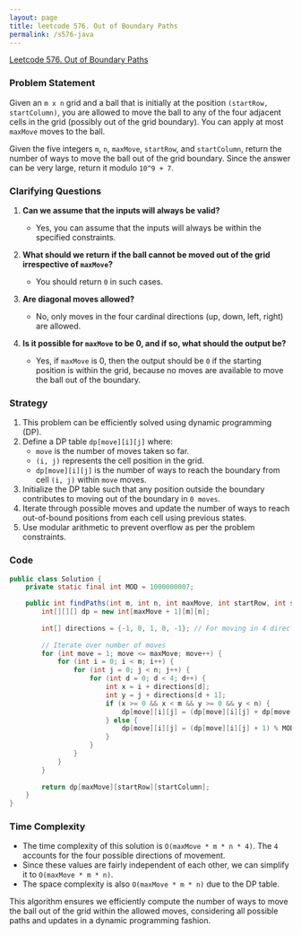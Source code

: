 ```yaml
---
layout: page
title: leetcode 576. Out of Boundary Paths
permalink: /s576-java
---
```

[Leetcode 576. Out of Boundary Paths](https://algoadvance.github.io/algoadvance/l576)
### Problem Statement

Given an `m x n` grid and a ball that is initially at the position `(startRow, startColumn)`, you are allowed to move the ball to any of the four adjacent cells in the grid (possibly out of the grid boundary). You can apply at most `maxMove` moves to the ball.

Given the five integers `m`, `n`, `maxMove`, `startRow`, and `startColumn`, return the number of ways to move the ball out of the grid boundary. Since the answer can be very large, return it modulo `10^9 + 7`.

### Clarifying Questions

1. **Can we assume that the inputs will always be valid?**
   - Yes, you can assume that the inputs will always be within the specified constraints.

2. **What should we return if the ball cannot be moved out of the grid irrespective of `maxMove`?**
   - You should return `0` in such cases.

3. **Are diagonal moves allowed?**
   - No, only moves in the four cardinal directions (up, down, left, right) are allowed.

4. **Is it possible for `maxMove` to be 0, and if so, what should the output be?**
   - Yes, if `maxMove` is 0, then the output should be `0` if the starting position is within the grid, because no moves are available to move the ball out of the boundary.

### Strategy

1. This problem can be efficiently solved using dynamic programming (DP).
2. Define a DP table `dp[move][i][j]` where:
   - `move` is the number of moves taken so far.
   - `(i, j)` represents the cell position in the grid.
   - `dp[move][i][j]` is the number of ways to reach the boundary from cell `(i, j)` within `move` moves.
3. Initialize the DP table such that any position outside the boundary contributes to moving out of the boundary in `0 moves`.
4. Iterate through possible moves and update the number of ways to reach out-of-bound positions from each cell using previous states.
5. Use modular arithmetic to prevent overflow as per the problem constraints.

### Code

```java
public class Solution {
    private static final int MOD = 1000000007;

    public int findPaths(int m, int n, int maxMove, int startRow, int startColumn) {
        int[][][] dp = new int[maxMove + 1][m][n];
    
        int[] directions = {-1, 0, 1, 0, -1}; // For moving in 4 directions
    
        // Iterate over number of moves
        for (int move = 1; move <= maxMove; move++) {
            for (int i = 0; i < m; i++) {
                for (int j = 0; j < n; j++) {
                    for (int d = 0; d < 4; d++) {
                        int x = i + directions[d];
                        int y = j + directions[d + 1];
                        if (x >= 0 && x < m && y >= 0 && y < n) {
                            dp[move][i][j] = (dp[move][i][j] + dp[move - 1][x][y]) % MOD;
                        } else {
                            dp[move][i][j] = (dp[move][i][j] + 1) % MOD;
                        }
                    }
                }
            }
        }
    
        return dp[maxMove][startRow][startColumn];
    }
}
```

### Time Complexity

- The time complexity of this solution is `O(maxMove * m * n * 4)`. The `4` accounts for the four possible directions of movement.
- Since these values are fairly independent of each other, we can simplify it to `O(maxMove * m * n)`.
- The space complexity is also `O(maxMove * m * n)` due to the DP table.

This algorithm ensures we efficiently compute the number of ways to move the ball out of the grid within the allowed moves, considering all possible paths and updates in a dynamic programming fashion.